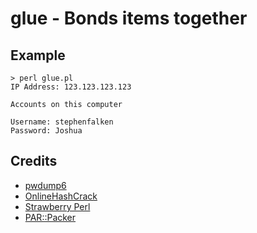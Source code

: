 # glue - Bonds items together

## Example

	> perl glue.pl
	IP Address: 123.123.123.123
	
	Accounts on this computer
	
	Username: stephenfalken
	Password: Joshua

## Credits

 * [pwdump6](http://www.foofus.net/~fizzgig/pwdump/)
 * [OnlineHashCrack](http://www.onlinehashcrack.com/)
 * [Strawberry Perl](http://strawberryperl.com/)
 * [PAR::Packer](http://search.cpan.org/~rschupp/PAR-Packer-1.012/lib/PAR/Packer.pm)